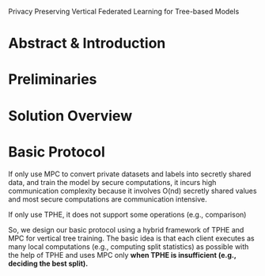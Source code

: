 Privacy Preserving Vertical Federated Learning for Tree-based Models

# Abstract & Introduction

# Preliminaries

# Solution Overview

# Basic Protocol

If only use MPC to convert private datasets and labels into secretly shared data, and train the model by secure computations, it incurs high communication complexity because it involves O(nd) secretly shared values and most secure computations are communication intensive.

If only use TPHE, it does not support some operations (e.g., comparison)

So, we design our basic protocol using a hybrid framework of TPHE and MPC for vertical tree training. The basic idea is that each client executes as many local computations (e.g., computing split statistics) as possible with the help of TPHE and uses MPC only **when TPHE is insufficient (e.g., deciding the best split).**











